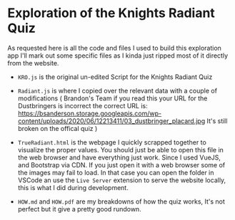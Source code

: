# Exploration of the Knights Radiant Quiz

As requested here is all the code and files I used to build this exploration app
I'll mark out some specific files as I kinda just ripped most of it directly from the
website.

- `KRO.js` is the original un-edited Script for the Knights Radiant Quiz
- `Radiant.js` is where I copied over the relevant data with a couple of modifications
(
  Brandon's Team if you read this your URL for the Dustbringers is incorrect the correct URL is:
  https://bsanderson.storage.googleapis.com/wp-content/uploads/2020/06/12213411/03_dustbringer_placard.jpg
  It's still broken on the offical quiz
)
- `TrueRadiant.html` is the webpage I quickly scrapped together to visualize the proper values. You should
just be able to open this file in the web browser and have everything just work. Since I used VueJS, and 
Bootstrap via CDN.
If you just open it with a web browser some of the images may fail to load. In that case you can
open the folder in VSCode an use the `Live Server` extension to serve the website locally, this is
what I did during development.

- `HOW.md` and `HOW.pdf` are my breakdowns of how the quiz works, It's not perfect but it give a pretty 
good rundown.

